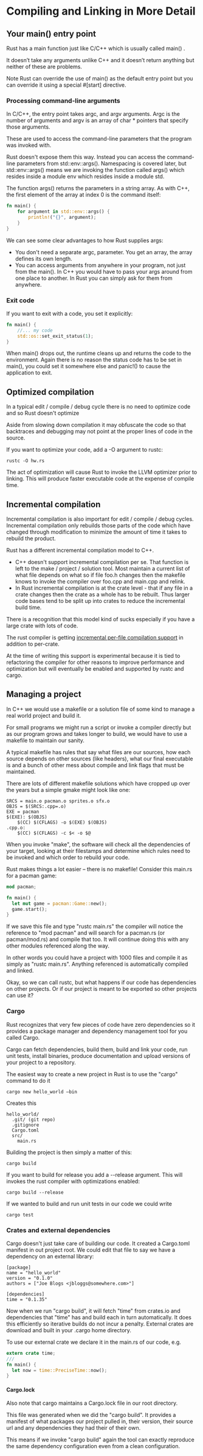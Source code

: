 # Compiling and Linking in More Detail

## Your main() entry point

Rust has a main function just like C/C++ which is usually called main() .

It doesn’t take any arguments unlike C++ and it doesn’t return anything but neither of these are problems.

Note Rust can override the use of main() as the default entry point but you can override it using a special #[start] directive.

### Processing command-line arguments

In C/C++, the entry point takes argc, and argv arguments. Argc is the number of arguments and argv is an array of char * pointers that specify those arguments.

These are used to access the command-line parameters that the program was invoked with.

Rust doesn't expose them this way. Instead you can access the command-line parameters from std::env::args(). Namespacing is covered later, but std::env::args() means we are invoking the function called args() which resides inside a module env which resides inside a module std.

The function args() returns the parameters in a string array. As with C++, the first element of the array at index 0 is the command itself:

```rust
fn main() {
    for argument in std::env::args() {
        println!("{}", argument);
    }
}
```

We can see some clear advantages to how Rust supplies args:

* You don't need a separate argc, parameter. You get an array, the array defines its own length.
* You can access arguments from anywhere in your program, not just from the main(). In C++ you would have to pass your args around from one place to another. In Rust you can simply ask for them from anywhere.

### Exit code

If you want to exit with a code, you set it explicitly:

```rust
fn main() {
    //... my code
    std::os::set_exit_status(1);
}
```

When main() drops out, the runtime cleans up and returns the code to the environment. Again there is no reason the status code has to be set in main(), you could set it somewhere else and panic!() to cause the application to exit.

## Optimized compilation

In a typical edit / compile / debug cycle there is no need to optimize code and so Rust doesn't optimize

Aside from slowing down compilation it may obfuscate the code so that backtraces and debugging may not point at the proper lines of code in the source.

If you want to optimize your code, add a -O argument to rustc:

```
rustc -O hw.rs
```

The act of optimization will cause Rust to invoke the LLVM optimizer prior to linking. This will produce faster executable code at the expense of compile time.

## Incremental compilation

Incremental compilation is also important for edit / compile / debug cycles. Incremental compilation only rebuilds those parts of the code which have changed through modification to minimize the amount of time it takes to rebuild the product.

Rust has a different incremental compilation model to C++.

* C++ doesn't support incremental compilation per se. That function is left to the make / project / solution tool. Most maintain a current list of what file depends on what so if file foo.h changes then the makefile knows to invoke the compiler over foo.cpp and main.cpp and relink.
* In Rust incremental compilation is at the crate level - that if any file in a crate changes then the crate as a whole has to be rebuilt. Thus larger code bases tend to be split up into crates to reduce the incremental build time.

There is a recognition that this model kind of sucks especially if you have a large crate with lots of code.

The rust compiler is getting [incremental per-file compilation support](https://blog.rust-lang.org/2016/09/08/incremental.html
) in addition to per-crate.

At the time of writing this support is experimental because it is tied to refactoring the compiler for other reasons to improve performance and optimization but will eventually be enabled and supported by rustc and cargo.

## Managing a project

In C++ we would use a makefile or a solution file of some kind to manage a real world project and build it.

For small programs we might run a script or invoke a compiler directly but as our program grows and takes longer to build, we would have to use a makefile to maintain our sanity.

A typical makefile has rules that say what files are our sources, how each source depends on other sources (like headers), what our final executable is and a bunch of other mess about compile and link flags that must be maintained.

There are lots of different makefile solutions which have cropped up over the years but a simple gmake might look like one:

```
SRCS = main.o pacman.o sprites.o sfx.o
OBJS = $(SRCS:.cpp=.o)
EXE = pacman
$(EXE): $(OBJS)
	$(CC) $(CFLAGS) -o $(EXE) $(OBJS)
.cpp.o:
	$(CC) $(CFLAGS) -c $< -o $@
```

When you invoke "make", the software will check all the dependencies of your target, looking at their filestamps and determine which rules need to be invoked and which order to rebuild your code.

Rust makes things a lot easier – there is no makefile! Consider this main.rs for a pacman game:

```rust
mod pacman;

fn main() {
  let mut game = pacman::Game::new();
  game.start();
}
```

If we save this file and type "rustc main.rs" the compiler will notice the reference to "mod pacman" and will search for a pacman.rs (or pacman/mod.rs) and compile that too. It will continue doing this with any other modules referenced along the way.

In other words you could have a project with 1000 files and compile it as simply as "rustc main.rs". Anything referenced is automatically compiled and linked.

Okay, so we can call rustc, but what happens if our code has dependencies on other projects. Or if our project is meant to be exported so other projects can use it?

### Cargo
Rust recognizes that very few pieces of code have zero dependencies so it provides a package manager and dependency management tool for you called Cargo.

Cargo can fetch dependencies, build them, build and link your code, run unit tests, install binaries, produce documentation and upload versions of your project to a repository.

The easiest way to create a new project in Rust is to use the "cargo" command to do it

```
cargo new hello_world –bin
```

Creates this

```
hello_world/
  .git/ (git repo)
  .gitignore
  Cargo.toml
  src/
    main.rs
```

Building the project is then simply a matter of this:

```
cargo build
```

If you want to build for release you add a --release argument. This will invokes the rust compiler with optimizations enabled:

```
cargo build --release
```

If we wanted to build and run unit tests in our code we could write

```
cargo test
```

### Crates and external dependencies

Cargo doesn't just take care of building our code.
It created a Cargo.toml manifest in out project root. We could edit that file to say we have a dependency on an external library:

```
[package]
name = "hello_world"
version = "0.1.0"
authors = ["Joe Blogs <jbloggs@somewhere.com>"]

[dependencies]
time = "0.1.35"
```

Now when we run "cargo build", it will fetch "time" from crates.io and dependencies that "time" has and build each in turn automatically. It does this efficiently so iterative builds do not incur a penalty. External crates are download and built in your .cargo home directory.

To use our external crate we declare it in the main.rs of our code, e.g.

```rust
extern crate time;
///
fn main() {
  let now = time::PreciseTime::now();
}
```

#### Cargo.lock

Also note that cargo maintains a Cargo.lock file in our root directory.

This file was generated when we did the "cargo build". It provides a manifest of what packages our project pulled in, their version, their source url and any dependencies they had their of their own.

This means if we invoke "cargo build" again the tool can exactly reproduce the same dependency configuration even from a clean configuration.
